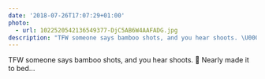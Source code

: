 ```yaml
---
date: '2018-07-26T17:07:29+01:00'
photo:
  - url: 1022520542136549377-DjC5AB6W4AAFADG.jpg
description: "TFW someone says bamboo shots, and you hear shoots. \U0001F43C Nearly made it to bed... "
---
```

TFW someone says bamboo shots, and you hear shoots. 🐼 Nearly made it to bed... 

